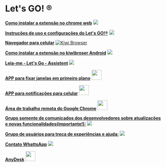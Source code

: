 # Let's GO! ®

[**Como instalar a extensão no chrome web**](https://www.dailymotion.com/playlist/x7sl1z) [![](https://icons8.com/icon/fb4ttr5hHYaV/external-dailymotion-a-video-sharing-technology-platform-available-worldwide-logo-bold-tal-revivo)](https://www.dailymotion.com/playlist/x7sl1z)

[**Instruções de uso e configurações do Let's GO!®**](https://youtu.be/YlE-QAOrsy8) [![](https://www.youtube.com/s/desktop/1422277c/img/favicon.ico)](https://youtu.be/YlE-QAOrsy8)

[**Navegador para celular**](https://kiwibrowser.com/) [![Kiwi Browser](https://kiwibrowser.com/wp-content/uploads/2019/09/cropped-Favicon-512x512-32x32.png)](https://kiwibrowser.com/)

[**Como instalar a extensão no kiwibroser Android**](https://www.youtube.com/watch?v=8wAj0Ea396Q) [![](https://www.youtube.com/s/desktop/1422277c/img/favicon.ico)](https://www.youtube.com/watch?v=8wAj0Ea396Q)

[**Leia-me - Let's Go - Assistent**](https://bit.ly/Leia_LetsGo_Assistent) [![](https://upload.wikimedia.org/wikipedia/commons/thumb/2/22/Pdf_icon.png/22px-Pdf_icon.png)](https://bit.ly/Leia_LetsGo_Assistent)

[**APP para fixar janelas em primeiro plano**](https://www.savardsoftware.com/turbotop/) [<img src="https://www.savardsoftware.com/favicon.ico" width="32">](https://www.savardsoftware.com/turbotop/)

[**APP para notificações para celular**](https://ntfy.sh/) [<img src="https://ntfy.sh/_next/static/media/logo.077f6a13.svg" width="32">](https://ntfy.sh/)

[**Área de trabalho remota do Google Chrome**](https://remotedesktop.google.com/) [<img src="https://ssl.gstatic.com/chromoting/chromoting_logo_512.png" width="32">](https://remotedesktop.google.com/)

[**Grupo somente de comunicados dos desenvolvedores sobre atualizações e novas funcionalidades(importante!):**](https://chat.whatsapp.com/DYxSPnnVELzBHCCNwO49Rt) [![](https://web.whatsapp.com/img/favicon/1x/favicon.png)](https://bit.ly/Leia_LetsGo_Assistent)

[**Grupo de usuários para troca de experiências e ajuda:**](https://chat.whatsapp.com/KJRjPUI7nGjFKRSpsOypFA) [![](https://web.whatsapp.com/img/favicon/1x/favicon.png)](https://bit.ly/Leia_LetsGo_Assistent)

[**Contato WhattsApp**](https://wa.me/5511916302834) [![](https://web.whatsapp.com/img/favicon/1x/favicon.png)](https://bit.ly/Leia_LetsGo_Assistent)

[**AnyDesk**](https://anydesk.com/pt/downloads/windows) [<img src="" width="32">](https://anydesk.com/pt/downloads/windows)






